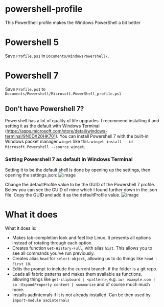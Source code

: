 # powershell-profile
This PowerShell profile makes the Windows PowerShell a bit better

# Powershell 5 
Save `Profile.ps1` in `Documents/WindowsPowershell/`. 

# Powershell 7
Save `Profile.ps1` to `Documents/Powershell/Microsoft.PowerShell_profile.ps1`

## Don't have Powershell 7? 
Powershell has a lot of quality of life upgrades. I recommend installing it and setting it as the default with Windows Terminal (https://apps.microsoft.com/store/detail/windows-terminal/9N0DX20HK701). You can install Powershell 7 with the built-in Windows packet manager `winget` like this: `winget install --id Microsoft.Powershell --source winget`. 

### Setting Powershell 7 as default in Windows Terminal 
Setting it to be the default shell is done by opening up the settings, then opening the settings.json: 
![image](https://github.com/ChrisAD/powershell-profile/assets/6368326/40d052ca-31ed-4026-aba8-9be4393a0c62)

Change the defaultProfile value to be the GUID of the Powershell 7 profile. Below you can see the GUID of mine which I found further down in the json file. Copy the GUID and add it as the defaultProfile value. 
![image](https://github.com/ChrisAD/powershell-profile/assets/6368326/1efac4c0-f950-49bc-b108-535f659484b5)



# What it does 
What it does is: 
- Makes tab-completion look and feel like Linux. It presents all options instead of rotating through each option.
- Creates function `Get-History-Full`, with alias `hist`. This allows you to see all commands you've run previously.
- Creates alias `head` for `select-object`, allowing us to do things like `head -First 10`.
- Edits the prompt to include the current branch, if the folder is a git repo. 
- Loads all fabric patterns and makes them available as functions, allowing things like `get-clipboard | <pattern>`, e.g. `iwr example.com | so -ExpandProperty content | summarize` and of course much much more. 
- Installs aadintenrals if it is not already installed. Can be then used by `import-module aadinternals`
